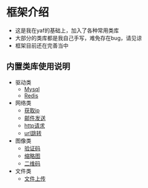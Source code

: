 # 框架介绍
- 这是我在yaf的基础上，加入了各种常用类库
- 大部分的类库都是我自己手写，难免存在bug，请见谅
- 框架目前还在完善当中

## 内置类库使用说明
- 驱动类
  - [Mysql](https://github.com/enychen/yaf-framework/blob/master/doc/Driver/Mysql.md)
  - [Redis](https://github.com/enychen/yaf-framework/blob/master/doc/Driver/Redis.md)
- 网络类
  - [获取ip](https://github.com/enychen/yaf-framework/blob/master/doc/Network/Ip.md)
  - [邮件发送](https://github.com/enychen/yaf-framework/blob/master/doc/Network/Mail.md)
  - [http请求](https://github.com/enychen/yaf-framework/blob/master/doc/Network/Http.md)
  - [url跳转](https://github.com/enychen/yaf-framework/blob/master/doc/Network/Location.md)
- 图像类
  - [验证码](https://github.com/enychen/yaf-framework/blob/master/doc/Image/Captcha.md)
  - [缩略图](https://github.com/enychen/yaf-framework/blob/master/doc/Image/Thumbnail.md)
  - [二维码](https://github.com/enychen/yaf-framework/blob/master/doc/Image/QRcode.md)
- 文件类
  - [文件上传](https://github.com/enychen/yaf-framework/blob/master/doc/File/Uploader.md)
